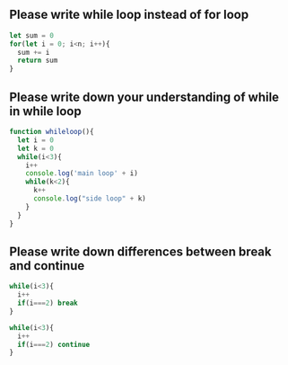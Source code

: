 ## Please write while loop instead of for loop

```javascript
let sum = 0 
for(let i = 0; i<n; i++){
  sum += i 
  return sum 
}
```
## Please write down your understanding of while in while loop 

```javascript
function whileloop(){
  let i = 0 
  let k = 0 
  while(i<3){
    i++
    console.log('main loop' + i)
    while(k<2){
      k++ 
      console.log("side loop" + k) 
    }
  }
}
```

## Please write down differences between break and continue 
```javascript 
while(i<3){
  i++
  if(i===2) break 
}
```

```javascript 
while(i<3){
  i++
  if(i===2) continue  
}
```
